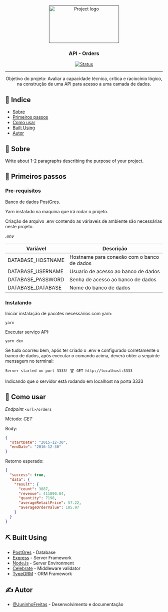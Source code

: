 <p align="center">
  <a href="" rel="noopener">
 <img width=224px height=120px src="https://ncdn0.infojobs.com.br/logos/2011/01/03/157727.jpg" alt="Project logo"></a>
</p>

<h3 align="center">API - Orders</h3>

<div align="center">

[![Status](https://img.shields.io/badge/Status-Complete-brightgreen)]()

</div>

---

<p align="center"> Objetivo do projeto: 
  Avaliar a capacidade técnica, crítica e raciocínio lógico, na construção de uma API para acesso a uma camada de dados.
    <br> 
</p>

## 📝 Indice

- [Sobre](#about)
- [Primeiros passos](#getting_started)
- [Como usar](#usage)
- [Built Using](#built_using)
- [Autor](#autor)

## 🧐 Sobre <a name = "about"></a>

Write about 1-2 paragraphs describing the purpose of your project.

## 🏁 Primeiros passos <a name = "getting_started"></a>

### Pre-requisitos
Banco de dados PostGres.

Yarn instalado na maquina que irá rodar o projeto.

Criação de arquivo .env contendo as váriaveis de ambiente são necessárias neste projeto.

<i>.env</i>

| Variável          | Descrição                                              |
| ----------------- | ------------------------------------------------------ |
| DATABASE_HOSTNAME | Hostname para conexão com o banco de dados             |
| DATABASE_USERNAME | Usuario de acesso ao banco de dados                    |
| DATABASE_PASSWORD | Senha de acesso ao banco de dados                      |
| DATABASE_DATABASE | Nome do banco de dados                                 |

### Instalando

Iniciar instalação de pacotes necessários com yarn:
```
yarn
```
Executar serviço API:
```
yarn dev
```
Se tudo ocorreu bem, após ter criado o .env e configurado corretamente o banco de dados, após executar o comando acima, deverá obter a seguinte mensagem no terminal:
```
Server started on port 3333! 🏆 GET http://localhost:3333
```
Indicando que o servidor está rodando em localhost na porta 3333
## 🎈 Como usar <a name="usage"></a>
_Endpoint_
`<url>/orders`

Método: *GET*

Body:
```json
{
  "startDate": "2015-12-30",
  "endDate": "2016-12-30"
}
```
Retorno esperado:
```json
{
  "success": true,
  "data": {
    "result": {
      "count": 3887,
      "revenue": 411890.04,
      "quantity": 7198,
      "averageRetailPrice": 57.22,
      "averageOrderValue": 105.97
    }
  }
}
```



## ⛏️ Built Using <a name = "built_using"></a>

- [PostGres](https://www.postgresql.org) - Database
- [Express](https://expressjs.com/) - Server Framework
- [NodeJs](https://nodejs.org/en/) - Server Environment
- [Celebrate](https://www.npmjs.com/package/celebrate) - Middleware validator
- [TypeORM](https://typeorm.io/) - ORM Framework

## ✍️ Autor <a name = "autor"></a>

- [@JuninhoFreitas](https://github.com/JuninhoFreitas) - Desenvolvimento e documentação
